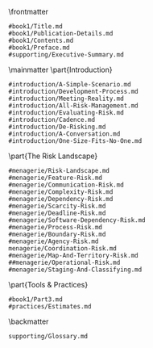 

\frontmatter

```include
#book1/Title.md
#book1/Publication-Details.md
#book1/Contents.md
#book1/Preface.md
#supporting/Executive-Summary.md
```

\mainmatter
\part{Introduction}

```include
#introduction/A-Simple-Scenario.md
#introduction/Development-Process.md
#introduction/Meeting-Reality.md
#introduction/All-Risk-Management.md
#introduction/Evaluating-Risk.md
#introduction/Cadence.md
#introduction/De-Risking.md
#introduction/A-Conversation.md
#introduction/One-Size-Fits-No-One.md
```

\part{The Risk Landscape}

```include
#menagerie/Risk-Landscape.md
#menagerie/Feature-Risk.md
#menagerie/Communication-Risk.md
#menagerie/Complexity-Risk.md
#menagerie/Dependency-Risk.md
#menagerie/Scarcity-Risk.md
#menagerie/Deadline-Risk.md
#menagerie/Software-Dependency-Risk.md
#menagerie/Process-Risk.md 
#menagerie/Boundary-Risk.md
#menagerie/Agency-Risk.md 
menagerie/Coordination-Risk.md
#menagerie/Map-And-Territory-Risk.md
##menagerie/Operational-Risk.md
#menagerie/Staging-And-Classifying.md
```

\part{Tools \& Practices}

```include
#book1/Part3.md
#practices/Estimates.md
```

\backmatter

```include
supporting/Glossary.md
```